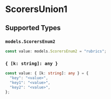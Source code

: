 # ScorersUnion1


## Supported Types

### `models.ScorersEnum2`

```typescript
const value: models.ScorersEnum2 = "rubrics";
```

### `{ [k: string]: any }`

```typescript
const value: { [k: string]: any } = {
  "key": "<value>",
  "key1": "<value>",
  "key2": "<value>",
};
```

